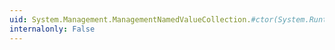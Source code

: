 ```yaml
---
uid: System.Management.ManagementNamedValueCollection.#ctor(System.Runtime.Serialization.SerializationInfo,System.Runtime.Serialization.StreamingContext)
internalonly: False
---
```

